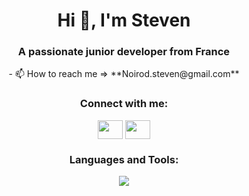 <h1 align="center">Hi 👋, I'm Steven</h1>
<h3 align="center">A passionate junior developer from France</h3>

<p align="center">- 📫 How to reach me => **Noirod.steven@gmail.com**</p>

<h3 align="center">Connect with me:</h3>
<p align="center">
<a href="https://linkedin.com/in/noirod" target="blank"><img align="center" src="https://skillicons.dev/icons?i=linkedin" height="30" width="40" /></a>
<a href="https://discord.gg/Noirod#7729" target="blank"><img align="center" src="https://skillicons.dev/icons?i=discord"  height="30" width="40" /></a>
</p>

<h3 align="center">Languages and Tools:</h3>
<p align="center">
  <a href="https://skillicons.dev">
    <img src="https://skillicons.dev/icons?i=bootstrap,css,heroku,js,linux,php,py,rails,ruby,vscode,html,figma"/>
  </a>
</p>
